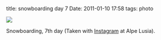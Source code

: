 title: snowboarding day 7
Date: 2011-01-10 17:58
tags: photo
 

[![](http://dl.dropbox.com/u/179731/2685351257.jpg)](http://instagr.am/p/8_RN/)

Snowboarding, 7th day (Taken with [Instagram](http://instagr.am) at Alpe
Lusia).
